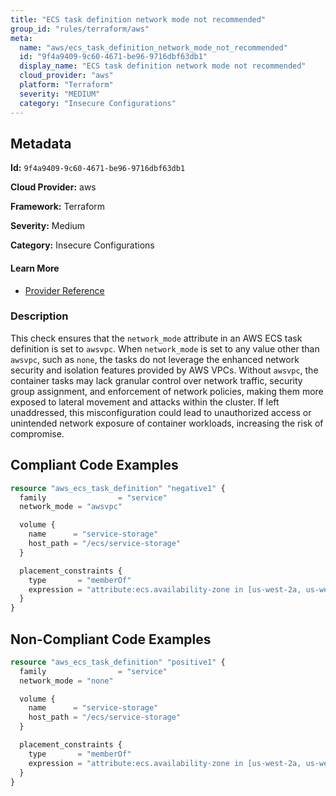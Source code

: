 ```yaml
---
title: "ECS task definition network mode not recommended"
group_id: "rules/terraform/aws"
meta:
  name: "aws/ecs_task_definition_network_mode_not_recommended"
  id: "9f4a9409-9c60-4671-be96-9716dbf63db1"
  display_name: "ECS task definition network mode not recommended"
  cloud_provider: "aws"
  platform: "Terraform"
  severity: "MEDIUM"
  category: "Insecure Configurations"
---
```

## Metadata

**Id:** `9f4a9409-9c60-4671-be96-9716dbf63db1`

**Cloud Provider:** aws

**Framework:** Terraform

**Severity:** Medium

**Category:** Insecure Configurations

#### Learn More

 - [Provider Reference](https://registry.terraform.io/providers/hashicorp/aws/latest/docs/resources/ecs_task_definition#network_mode)

### Description

 This check ensures that the `network_mode` attribute in an AWS ECS task definition is set to `awsvpc`. When `network_mode` is set to any value other than `awsvpc`, such as `none`, the tasks do not leverage the enhanced network security and isolation features provided by AWS VPCs. Without `awsvpc`, the container tasks may lack granular control over network traffic, security group assignment, and enforcement of network policies, making them more exposed to lateral movement and attacks within the cluster. If left unaddressed, this misconfiguration could lead to unauthorized access or unintended network exposure of container workloads, increasing the risk of compromise.


## Compliant Code Examples
```terraform
resource "aws_ecs_task_definition" "negative1" {
  family                = "service"
  network_mode = "awsvpc"

  volume {
    name      = "service-storage"
    host_path = "/ecs/service-storage"
  }

  placement_constraints {
    type       = "memberOf"
    expression = "attribute:ecs.availability-zone in [us-west-2a, us-west-2b]"
  }
}
```
## Non-Compliant Code Examples
```terraform
resource "aws_ecs_task_definition" "positive1" {
  family                = "service"
  network_mode = "none"

  volume {
    name      = "service-storage"
    host_path = "/ecs/service-storage"
  }

  placement_constraints {
    type       = "memberOf"
    expression = "attribute:ecs.availability-zone in [us-west-2a, us-west-2b]"
  }
}
```